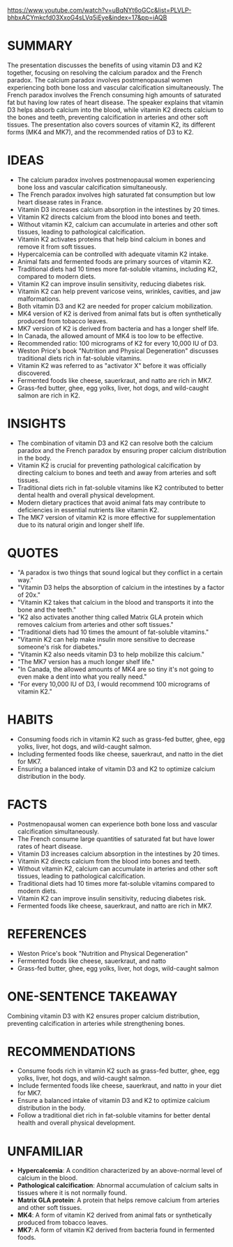 https://www.youtube.com/watch?v=uBqNYt6oGCc&list=PLVLP-bhbxACYmkcfd03XxoG4sLVq5iEye&index=17&pp=iAQB
# SUMMARY

The presentation discusses the benefits of using vitamin D3 and K2 together, focusing on resolving the calcium paradox and the French paradox. The calcium paradox involves postmenopausal women experiencing both bone loss and vascular calcification simultaneously. The French paradox involves the French consuming high amounts of saturated fat but having low rates of heart disease. The speaker explains that vitamin D3 helps absorb calcium into the blood, while vitamin K2 directs calcium to the bones and teeth, preventing calcification in arteries and other soft tissues. The presentation also covers sources of vitamin K2, its different forms (MK4 and MK7), and the recommended ratios of D3 to K2.

# IDEAS

- The calcium paradox involves postmenopausal women experiencing bone loss and vascular calcification simultaneously.
- The French paradox involves high saturated fat consumption but low heart disease rates in France.
- Vitamin D3 increases calcium absorption in the intestines by 20 times.
- Vitamin K2 directs calcium from the blood into bones and teeth.
- Without vitamin K2, calcium can accumulate in arteries and other soft tissues, leading to pathological calcification.
- Vitamin K2 activates proteins that help bind calcium in bones and remove it from soft tissues.
- Hypercalcemia can be controlled with adequate vitamin K2 intake.
- Animal fats and fermented foods are primary sources of vitamin K2.
- Traditional diets had 10 times more fat-soluble vitamins, including K2, compared to modern diets.
- Vitamin K2 can improve insulin sensitivity, reducing diabetes risk.
- Vitamin K2 can help prevent varicose veins, wrinkles, cavities, and jaw malformations.
- Both vitamin D3 and K2 are needed for proper calcium mobilization.
- MK4 version of K2 is derived from animal fats but is often synthetically produced from tobacco leaves.
- MK7 version of K2 is derived from bacteria and has a longer shelf life.
- In Canada, the allowed amount of MK4 is too low to be effective.
- Recommended ratio: 100 micrograms of K2 for every 10,000 IU of D3.
- Weston Price's book "Nutrition and Physical Degeneration" discusses traditional diets rich in fat-soluble vitamins.
- Vitamin K2 was referred to as "activator X" before it was officially discovered.
- Fermented foods like cheese, sauerkraut, and natto are rich in MK7.
- Grass-fed butter, ghee, egg yolks, liver, hot dogs, and wild-caught salmon are rich in K2.

# INSIGHTS

- The combination of vitamin D3 and K2 can resolve both the calcium paradox and the French paradox by ensuring proper calcium distribution in the body.
- Vitamin K2 is crucial for preventing pathological calcification by directing calcium to bones and teeth and away from arteries and soft tissues.
- Traditional diets rich in fat-soluble vitamins like K2 contributed to better dental health and overall physical development.
- Modern dietary practices that avoid animal fats may contribute to deficiencies in essential nutrients like vitamin K2.
- The MK7 version of vitamin K2 is more effective for supplementation due to its natural origin and longer shelf life.

# QUOTES

- "A paradox is two things that sound logical but they conflict in a certain way."
- "Vitamin D3 helps the absorption of calcium in the intestines by a factor of 20x."
- "Vitamin K2 takes that calcium in the blood and transports it into the bone and the teeth."
- "K2 also activates another thing called Matrix GLA protein which removes calcium from arteries and other soft tissues."
- "Traditional diets had 10 times the amount of fat-soluble vitamins."
- "Vitamin K2 can help make insulin more sensitive to decrease someone's risk for diabetes."
- "Vitamin K2 also needs vitamin D3 to help mobilize this calcium."
- "The MK7 version has a much longer shelf life."
- "In Canada, the allowed amounts of MK4 are so tiny it's not going to even make a dent into what you really need."
- "For every 10,000 IU of D3, I would recommend 100 micrograms of vitamin K2."

# HABITS

- Consuming foods rich in vitamin K2 such as grass-fed butter, ghee, egg yolks, liver, hot dogs, and wild-caught salmon.
- Including fermented foods like cheese, sauerkraut, and natto in the diet for MK7.
- Ensuring a balanced intake of vitamin D3 and K2 to optimize calcium distribution in the body.

# FACTS

- Postmenopausal women can experience both bone loss and vascular calcification simultaneously.
- The French consume large quantities of saturated fat but have lower rates of heart disease.
- Vitamin D3 increases calcium absorption in the intestines by 20 times.
- Vitamin K2 directs calcium from the blood into bones and teeth.
- Without vitamin K2, calcium can accumulate in arteries and other soft tissues, leading to pathological calcification.
- Traditional diets had 10 times more fat-soluble vitamins compared to modern diets.
- Vitamin K2 can improve insulin sensitivity, reducing diabetes risk.
- Fermented foods like cheese, sauerkraut, and natto are rich in MK7.

# REFERENCES

- Weston Price's book "Nutrition and Physical Degeneration"
- Fermented foods like cheese, sauerkraut, and natto
- Grass-fed butter, ghee, egg yolks, liver, hot dogs, wild-caught salmon

# ONE-SENTENCE TAKEAWAY

Combining vitamin D3 with K2 ensures proper calcium distribution, preventing calcification in arteries while strengthening bones.

# RECOMMENDATIONS

- Consume foods rich in vitamin K2 such as grass-fed butter, ghee, egg yolks, liver, hot dogs, and wild-caught salmon.
- Include fermented foods like cheese, sauerkraut, and natto in your diet for MK7.
- Ensure a balanced intake of vitamin D3 and K2 to optimize calcium distribution in the body.
- Follow a traditional diet rich in fat-soluble vitamins for better dental health and overall physical development.

# UNFAMILIAR

- **Hypercalcemia**: A condition characterized by an above-normal level of calcium in the blood.
- **Pathological calcification**: Abnormal accumulation of calcium salts in tissues where it is not normally found.
- **Matrix GLA protein**: A protein that helps remove calcium from arteries and other soft tissues.
- **MK4**: A form of vitamin K2 derived from animal fats or synthetically produced from tobacco leaves.
- **MK7**: A form of vitamin K2 derived from bacteria found in fermented foods.
